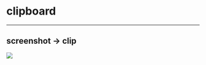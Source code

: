 # clipboard

---

## screenshot -> clip
[<img src="https://i.imgur.com/qhU7q1M.png">](https://i.imgur.com/qhU7q1M.png)
